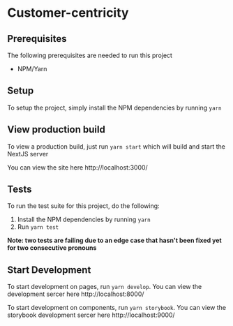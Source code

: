 # Customer-centricity

## Prerequisites

The following prerequisites are needed to run this project

- NPM/Yarn

## Setup

To setup the project, simply install the NPM dependencies by running `yarn`

## View production build

To view a production build, just run `yarn start` which will build and start the NextJS server

You can view the site here http://localhost:3000/

## Tests

To run the test suite for this project, do the following:

1. Install the NPM dependencies by running `yarn`
2. Run `yarn test`

**Note: two tests are failing due to an edge case that hasn't been fixed yet for two consecutive pronouns**

## Start Development

To start development on pages, run `yarn develop`. You can view the development sercer here http://localhost:8000/

To start development on components, run `yarn storybook`. You can view the storybook development sercer here http://localhost:9000/
